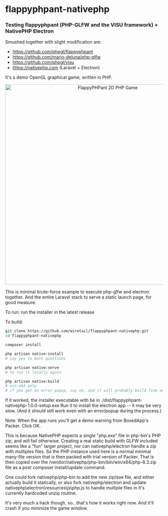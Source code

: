 # flappyphpant-nativephp

### Testing flappyphpant (PHP-GLFW and the VISU framework) + NativePHP Electron

Smushed together with slight modification are: 

* https://github.com/phpgl/flappyphpant
* https://github.com/mario-deluna/php-glfw
* https://github.com/phpgl/visu
* https://nativephp.com (Laravel + Electron)

It's a demo OpenGL graphical game, written in PHP.

<p align="center">
   <img width="640" src="https://github.com/phpgl/flappyphpant/assets/956212/9d32a533-73cb-40e6-b940-7976b765d658" alt="FlappyPHPant 2D PHP Game">
</p>

This is minimal brute-force example to execute php-glfw and electron together.  And the entire Laravel stack to serve a static launch page, for good measure.

To run: run the installer in the latest release

To build:

```bash
git clone https://github.com/wiretail/flappyphpant-nativephp.git
cd flappyphpant-nativephp

composer install

php artisan native:install
# say yes to both questions

php artisan native:serve
# to run it locally again

php artisan native:build
# win-x64 only
# if you get an error popup, say ok, and it will probably build fine anyway
```

If it worked, the installer executable with be in ./dist/flappyphpant-nativephp-1.0.0-setup.exe  Run it to install the electron app -- it may be very slow.  (And it should still work even with an error/popup during the process.)

Note: When the app runs you'll get a demo warning from BoxedApp's Packer.  Click OK.  

This is because NativePHP expects a single "php.exe" file in php-bin's PHP zip, and will fail otherwise. Creating a real static build with GLFW included seems like a "fun" larger project, nor can nativephp/electron handle a zip with multiples files. So the PHP instance used here is a normal minimal many-file version that is then packed with trial version of Packer.  That is then copied over the /vendor/nativephp/php-bin/bin/win/x64/php-8.3.zip file as a post composer install/update command.

One could fork nativephp/php-bin to add the new zip/exe file, and either actually build it statically, or also fork nativephp/electron and update nativephp\electron\resources\js\php.js to handle multiple files in it's currently hardcoded unzip routine.

It's very much a hack though, so...that's how it works right now. And it'll crash if you minimize the game window.


